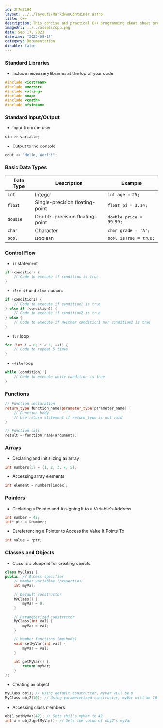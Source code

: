 ```yaml
---
id: 2f7e2194
layout: ../../layouts/MarkdownContainer.astro
title: C++
description: This concise and practical C++ programming cheat sheet provides an essential reference for both beginners and experienced programmers. It covers fundamental concepts, syntax, and code snippets, allowing you to quickly grasp and apply key concepts in C++.
imageUrl: ../../assets/cpp.png
date: Sep 17, 2023
datetime: "2023-09-17"
category: Documentation
disable: false
---
```


### Standard Libraries

- Include necessary libraries at the top of your code

```cpp
#include <iostream>
#include <vector>
#include <string>
#include <map>
#include <cmath>
#include <fstream>
```

### Standard Input/Output

- Input from the user

```cpp
cin >> variable;
```

- Output to the console

```cpp
cout << "Hello, World!";
```

### Basic Data Types

| Data Type | Description                     | Example                 |
| --------- | ------------------------------- | ----------------------- |
| `int`     | Integer                         | `int age = 25;`         |
| `float`   | Single-precision floating-point | `float pi = 3.14;`      |
| `double`  | Double-precision floating-point | `double price = 99.99;` |
| `char`    | Character                       | `char grade = 'A';`     |
| `bool`    | Boolean                         | `bool isTrue = true;`   |

### Control Flow

- `if` statement

```cpp
if (condition) {
    // Code to execute if condition is true
}
```

- `else if` and `else` clauses

```cpp
if (condition1) {
    // Code to execute if condition1 is true
} else if (condition2) {
    // Code to execute if condition2 is true
} else {
    // Code to execute if neither condition1 nor condition2 is true
}
```

- `for` loop

```cpp
for (int i = 0; i < 5; ++i) {
    // Code to repeat 5 times
}
```

- `while` loop

```cpp
while (condition) {
    // Code to execute while condition is true
}
```

### Functions

```cpp
// Function declaration
return_type function_name(parameter_type parameter_name) {
    // Function body
    // Use return statement if return_type is not void
}

// Function call
result = function_name(argument);
```

### Arrays

- Declaring and initializing an array

```cpp
int numbers[5] = {1, 2, 3, 4, 5};
```

- Accessing array elements

```cpp
int element = numbers[index];
```

### Pointers

- Declaring a Pointer and Assigning It to a Variable's Address

```cpp
int number = 42;
int* ptr = &number;

```

- Dereferencing a Pointer to Access the Value It Points To

```cpp
int value = *ptr;

```

### Classes and Objects

- Class is a blueprint for creating objects

```cpp
class MyClass {
public: // Access specifier
    // Member variables (properties)
    int myVar;

    // Default constructor
    MyClass() {
        myVar = 0;
    }

    // Parameterized constructor
    MyClass(int val) {
        myVar = val;
    }

    // Member functions (methods)
    void setMyVar(int val) {
        myVar = val;
    }

    int getMyVar() {
        return myVar;
    }
};

```

- Creating an object

```cpp
MyClass obj1; // Using default constructor, myVar will be 0
MyClass obj2(10); // Using parameterized constructor, myVar will be 10
```

- Accessing class members

```cpp
obj1.setMyVar(42); // Sets obj1's myVar to 42
int x = obj2.getMyVar(); // Gets the value of obj2's myVar
```
